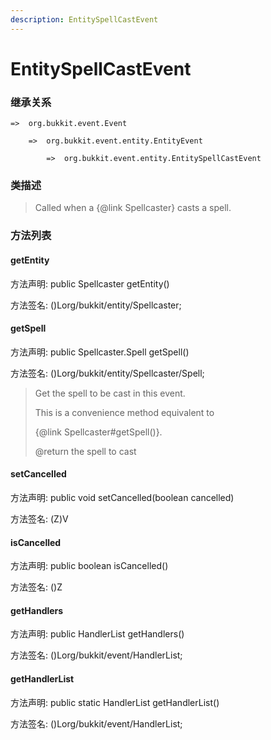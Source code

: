 ```yaml
---
description: EntitySpellCastEvent
---
```


# EntitySpellCastEvent

### 继承关系

    =>  org.bukkit.event.Event

        =>  org.bukkit.event.entity.EntityEvent

            =>  org.bukkit.event.entity.EntitySpellCastEvent

### 类描述

> Called when a {@link Spellcaster} casts a spell.

### 方法列表

#### getEntity

方法声明: public Spellcaster getEntity()

方法签名: ()Lorg/bukkit/entity/Spellcaster;

#### getSpell

方法声明: public Spellcaster.Spell getSpell()

方法签名: ()Lorg/bukkit/entity/Spellcaster/Spell;

> Get the spell to be cast in this event.
>
> This is a convenience method equivalent to
>
> {@link Spellcaster#getSpell()}.
>
> @return the spell to cast

#### setCancelled

方法声明: public void setCancelled(boolean cancelled)

方法签名: (Z)V

#### isCancelled

方法声明: public boolean isCancelled()

方法签名: ()Z

#### getHandlers

方法声明: public HandlerList getHandlers()

方法签名: ()Lorg/bukkit/event/HandlerList;

#### getHandlerList

方法声明: public static HandlerList getHandlerList()

方法签名: ()Lorg/bukkit/event/HandlerList;